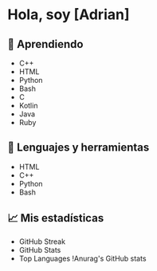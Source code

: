 # Hola, soy [Adrian]

## 📖 Aprendiendo
- C++
- HTML
- Python
- Bash
- C
- Kotlin
- Java
- Ruby

## 🧰 Lenguajes y herramientas
- HTML
- C++
- Python
- Bash

## 📈 Mis estadísticas
- GitHub Streak
- GitHub Stats
- Top Languages
!Anurag's GitHub stats
